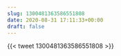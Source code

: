 ```yaml
---
slug: 1300481363586551808
date: 2020-08-31 17:11:33+00:00
draft: false
---
```


{{< tweet 1300481363586551808 >}}
